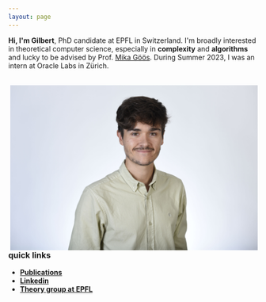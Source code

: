 ```yaml
---
layout: page
---
```


 **Hi, I'm Gilbert**, PhD candidate at EPFL in Switzerland. I'm broadly interested in theoretical computer science, especially in **complexity** and **algorithms** and lucky to be advised by Prof. [Mika Göös](https://theory.epfl.ch/mika/). During Summer 2023, I was an intern at Oracle Labs in Zürich.

<br>
<img style="float: right" width="500" src="/assets/pic2.JPG">

### quick links

* **[Publications](/publications)**
* **[Linkedin](https://www.linkedin.com/in/gilbertmaystre/)**
* **[Theory group at EPFL](https://theory.epfl.ch)**







